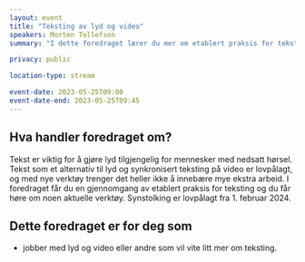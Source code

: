```yaml
---
layout: event
title: "Teksting av lyd og video"
speakers: Morten Tollefsen
summary: "I dette foredraget lærer du mer om etablert praksis for teksting og du får høre om noen aktuelle verktøy."

privacy: public

location-type: stream

event-date: 2023-05-25T09:00
event-date-end: 2023-05-25T09:45
---
```

## Hva handler foredraget om?
Tekst er viktig for å gjøre lyd tilgjengelig for mennesker med nedsatt hørsel. Tekst som et alternativ til lyd og synkronisert teksting på video er lovpålagt, og med nye verktøy trenger det heller ikke å innebære mye ekstra arbeid. I foredraget får du en gjennomgang av etablert praksis for teksting og du får høre om noen aktuelle verktøy. Synstolking er lovpålagt fra 1. februar 2024.

## Dette foredraget er for deg som
- jobber med lyd og video eller andre som vil vite litt mer om teksting.

